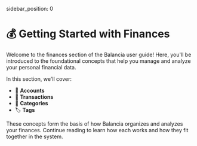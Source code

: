sidebar_position: 0


# 💰 Getting Started with Finances

Welcome to the finances section of the Balancia user guide! Here, you'll be introduced to the foundational concepts that help you manage and analyze your personal financial data.

In this section, we'll cover:
- 🏦 **Accounts**
- 💸 **Transactions**
- 📂 **Categories**
- 🏷️ **Tags**

These concepts form the basis of how Balancia organizes and analyzes your finances. Continue reading to learn how each works and how they fit together in the system.
